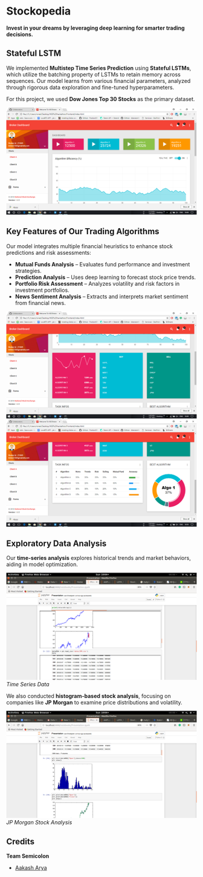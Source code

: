 # Stockopedia  

**Invest in your dreams by leveraging deep learning for smarter trading decisions.**  

## Stateful LSTM  

We implemented **Multistep Time Series Prediction** using **Stateful LSTMs**, which utilize the batching property of LSTMs to retain memory across sequences. Our model learns from various financial parameters, analyzed through rigorous data exploration and fine-tuned hyperparameters.  

For this project, we used **Dow Jones Top 30 Stocks** as the primary dataset.  

![Broker Dashboard](Screenshots/blah.png)  

## Key Features of Our Trading Algorithms  

Our model integrates multiple financial heuristics to enhance stock predictions and risk assessments:  

- **Mutual Funds Analysis** – Evaluates fund performance and investment strategies.  
- **Prediction Analysis** – Uses deep learning to forecast stock price trends.  
- **Portfolio Risk Assessment** – Analyzes volatility and risk factors in investment portfolios.  
- **News Sentiment Analysis** – Extracts and interprets market sentiment from financial news.  

![Stock Trending](Screenshots/algo.png)  
![Algo Comparison](Screenshots/algo2.png)  

## Exploratory Data Analysis  

Our **time-series analysis** explores historical trends and market behaviors, aiding in model optimization.  

![Exploratory Data Analysis](Screenshots/1.png)  
*Time Series Data*  

We also conducted **histogram-based stock analysis**, focusing on companies like **JP Morgan** to examine price distributions and volatility.  

![Histogram Analysis](Screenshots/2.png)  
*JP Morgan Stock Analysis*  

## Credits  

**Team Semicolon**  
- [Aakash Arya](https://github.com/Aakash22Arya)
